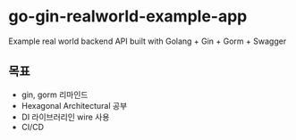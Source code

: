 # go-gin-realworld-example-app

Example real world backend API built with Golang + Gin + Gorm + Swagger

## 목표

- gin, gorm 리마인드
- Hexagonal Architectural 공부
- DI 라이브러리인 wire 사용
- CI/CD
